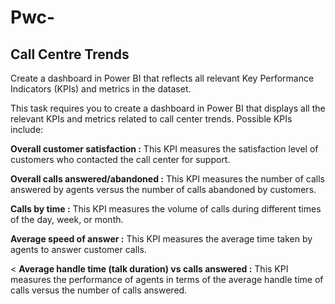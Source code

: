 # Pwc-

## Call Centre Trends

Create a dashboard in Power BI that reflects all relevant Key Performance Indicators (KPIs) and metrics in the dataset.

This task requires you to create a dashboard in Power BI that displays all the relevant KPIs and metrics related to call center trends. Possible KPIs include:

**Overall customer satisfaction :** This KPI measures the satisfaction level of customers who contacted the call center for support. 

**Overall calls answered/abandoned :** This KPI measures the number of calls answered by agents versus the number of calls abandoned by customers.

**Calls by time :** This KPI measures the volume of calls during different times of the day, week, or month.

**Average speed of answer :** This KPI measures the average time taken by agents to answer customer calls. 

<  **Average handle time (talk duration) vs calls answered :** This KPI measures the performance of agents in terms of the average handle time of calls versus the number of calls answered.

